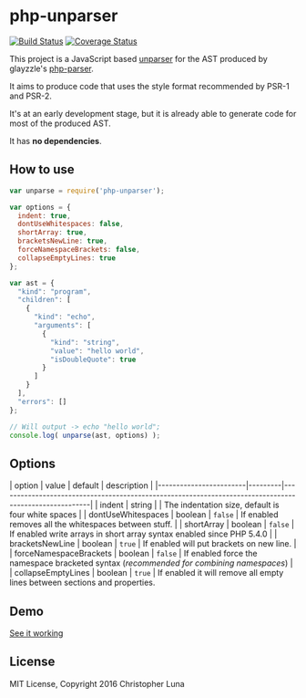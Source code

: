 php-unparser
============

[![Build Status](https://travis-ci.org/glayzzle/php-unparser.svg?branch=master)](https://travis-ci.org/glayzzle/php-unparser)
[![Coverage Status](https://coveralls.io/repos/github/glayzzle/php-unparser/badge.svg?branch=master)](https://coveralls.io/github/glayzzle/php-unparser?branch=master)

This project is a JavaScript based [unparser](https://en.wikipedia.org/wiki/Unparser) for the AST produced by glayzzle's [php-parser](https://github.com/glayzzle/php-parser).

It aims to produce code that uses the style format recommended by PSR-1 and PSR-2.

It's at an early development stage, but it is already able to generate code for most of the produced AST.

It has __no dependencies__.

## How to use

```javascript
var unparse = require('php-unparser');

var options = {
  indent: true,
  dontUseWhitespaces: false,
  shortArray: true,
  bracketsNewLine: true,
  forceNamespaceBrackets: false,
  collapseEmptyLines: true
};

var ast = {
  "kind": "program",
  "children": [
    {
      "kind": "echo",
      "arguments": [
        {
          "kind": "string",
          "value": "hello world",
          "isDoubleQuote": true
        }
      ]
    }
  ],
  "errors": []
};

// Will output -> echo "hello world";
console.log( unparse(ast, options) );
```

## Options

| option                 | value   | default  | description                                                                                |
|------------------------|---------|-------------------------------------------------------------------------------------------------------|
| indent                 | string  |          | The indentation size, default is four white spaces                                         |
| dontUseWhitespaces     | boolean | `false`  | If enabled removes all the whitespaces between stuff.                                      |
| shortArray             | boolean | `false`  | If enabled write arrays in short array syntax enabled since PHP 5.4.0                      |
| bracketsNewLine        | boolean | `true`   | If enabled will put brackets on new line.                                                  |
| forceNamespaceBrackets | boolean | `false`  | If enabled force the namespace bracketed syntax (_recommended for combining namespaces_)   |
| collapseEmptyLines     | boolean | `true`  | If enabled it will remove all empty lines between sections and properties.  

## Demo

[See it working](https://chris-l.github.io/php-unparser/)

## License

MIT License, Copyright 2016 Christopher Luna
